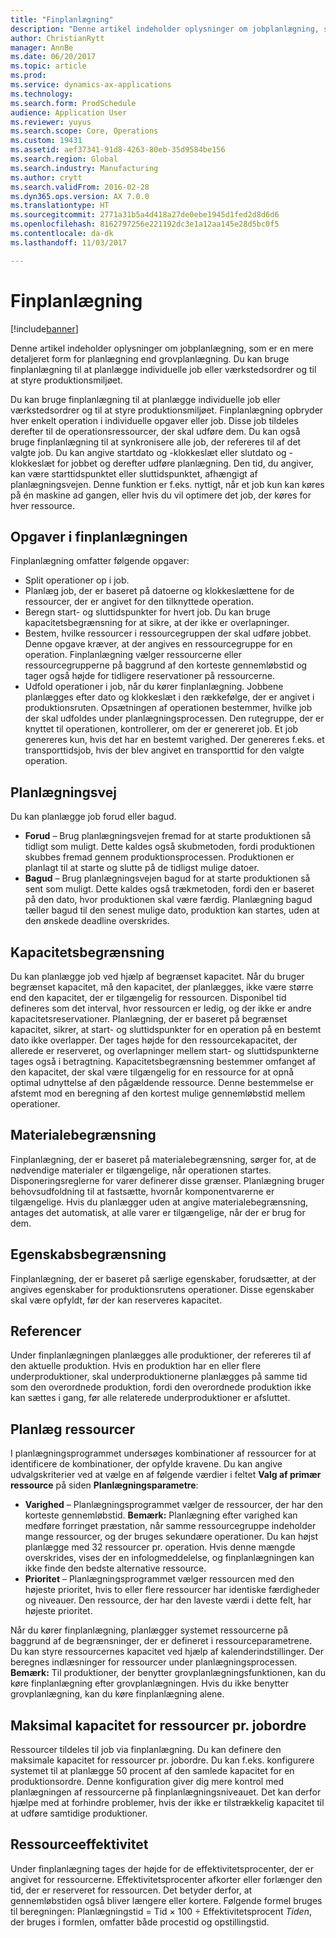 ```yaml
---
title: "Finplanlægning"
description: "Denne artikel indeholder oplysninger om jobplanlægning, som er en mere detaljeret form for planlægning end grovplanlægning. Du kan bruge finplanlægning til at planlægge individuelle job eller værkstedsordrer og til at styre produktionsmiljøet."
author: ChristianRytt
manager: AnnBe
ms.date: 06/20/2017
ms.topic: article
ms.prod: 
ms.service: dynamics-ax-applications
ms.technology: 
ms.search.form: ProdSchedule
audience: Application User
ms.reviewer: yuyus
ms.search.scope: Core, Operations
ms.custom: 19431
ms.assetid: aef37341-91d8-4263-80eb-35d9584be156
ms.search.region: Global
ms.search.industry: Manufacturing
ms.author: crytt
ms.search.validFrom: 2016-02-28
ms.dyn365.ops.version: AX 7.0.0
ms.translationtype: HT
ms.sourcegitcommit: 2771a31b5a4d418a27de0ebe1945d1fed2d8d6d6
ms.openlocfilehash: 8162797256e221192dc3e1a12aa145e28d5bc0f5
ms.contentlocale: da-dk
ms.lasthandoff: 11/03/2017

---
```


# <a name="job-scheduling"></a>Finplanlægning

[!include[banner](../includes/banner.md)]


Denne artikel indeholder oplysninger om jobplanlægning, som er en mere detaljeret form for planlægning end grovplanlægning. Du kan bruge finplanlægning til at planlægge individuelle job eller værkstedsordrer og til at styre produktionsmiljøet.

Du kan bruge finplanlægning til at planlægge individuelle job eller værkstedsordrer og til at styre produktionsmiljøet. Finplanlægning opbryder hver enkelt operation i individuelle opgaver eller job. Disse job tildeles derefter til de operationsressourcer, der skal udføre dem. Du kan også bruge finplanlægning til at synkronisere alle job, der refereres til af det valgte job. Du kan angive startdato og -klokkeslæt eller slutdato og -klokkeslæt for jobbet og derefter udføre planlægning. Den tid, du angiver, kan være starttidspunktet eller sluttidspunktet, afhængigt af planlægningsvejen. Denne funktion er f.eks. nyttigt, når et job kun kan køres på én maskine ad gangen, eller hvis du vil optimere det job, der køres for hver ressource.

## <a name="tasks-in-the-job-scheduling-process"></a>Opgaver i finplanlægningen
Finplanlægning omfatter følgende opgaver:

-   Split operationer op i job.
-   Planlæg job, der er baseret på datoerne og klokkeslættene for de ressourcer, der er angivet for den tilknyttede operation.
-   Beregn start- og sluttidspunkter for hvert job. Du kan bruge kapacitetsbegrænsning for at sikre, at der ikke er overlapninger.
-   Bestem, hvilke ressourcer i ressourcegruppen der skal udføre jobbet. Denne opgave kræver, at der angives en ressourcegruppe for en operation. Finplanlægning vælger ressourcerne eller ressourcegrupperne på baggrund af den korteste gennemløbstid og tager også højde for tidligere reservationer på ressourcerne.
-   Udfold operationer i job, når du kører finplanlægning. Jobbene planlægges efter dato og klokkeslæt i den rækkefølge, der er angivet i produktionsruten. Opsætningen af operationen bestemmer, hvilke job der skal udfoldes under planlægningsprocessen. Den rutegruppe, der er knyttet til operationen, kontrollerer, om der er genereret job. Et job genereres kun, hvis det har en bestemt varighed. Der genereres f.eks. et transporttidsjob, hvis der blev angivet en transporttid for den valgte operation.

## <a name="scheduling-direction"></a>Planlægningsvej
Du kan planlægge job forud eller bagud.

-   **Forud** – Brug planlægningsvejen fremad for at starte produktionen så tidligt som muligt. Dette kaldes også skubmetoden, fordi produktionen skubbes fremad gennem produktionsprocessen. Produktionen er planlagt til at starte og slutte på de tidligst mulige datoer.
-   **Bagud** – Brug planlægningsvejen bagud for at starte produktionen så sent som muligt. Dette kaldes også trækmetoden, fordi den er baseret på den dato, hvor produktionen skal være færdig. Planlægning bagud tæller bagud til den senest mulige dato, produktion kan startes, uden at den ønskede deadline overskrides.

## <a name="finite-capacity"></a>Kapacitetsbegrænsning
Du kan planlægge job ved hjælp af begrænset kapacitet. Når du bruger begrænset kapacitet, må den kapacitet, der planlægges, ikke være større end den kapacitet, der er tilgængelig for ressourcen. Disponibel tid defineres som det interval, hvor ressourcen er ledig, og der ikke er andre kapacitetsreservationer. Planlægning, der er baseret på begrænset kapacitet, sikrer, at start- og sluttidspunkter for en operation på en bestemt dato ikke overlapper. Der tages højde for den ressourcekapacitet, der allerede er reserveret, og overlapninger mellem start- og sluttidspunkterne tages også i betragtning. Kapacitetsbegrænsning bestemmer omfanget af den kapacitet, der skal være tilgængelig for en ressource for at opnå optimal udnyttelse af den pågældende ressource. Denne bestemmelse er afstemt mod en beregning af den kortest mulige gennemløbstid mellem operationer.

## <a name="finite-materials"></a>Materialebegrænsning
Finplanlægning, der er baseret på materialebegrænsning, sørger for, at de nødvendige materialer er tilgængelige, når operationen startes. Disponeringsreglerne for varer definerer disse grænser. Planlægning bruger behovsudfoldning til at fastsætte, hvornår komponentvarerne er tilgængelige. Hvis du planlægger uden at angive materialebegrænsning, antages det automatisk, at alle varer er tilgængelige, når der er brug for dem.

## <a name="finite-properties"></a>Egenskabsbegrænsning
Finplanlægning, der er baseret på særlige egenskaber, forudsætter, at der angives egenskaber for produktionsrutens operationer. Disse egenskaber skal være opfyldt, før der kan reserveres kapacitet.

## <a name="references"></a>Referencer
Under finplanlægningen planlægges alle produktioner, der refereres til af den aktuelle produktion. Hvis en produktion har en eller flere underproduktioner, skal underproduktionerne planlægges på samme tid som den overordnede produktion, fordi den overordnede produktion ikke kan sættes i gang, før alle relaterede underproduktioner er afsluttet.

## <a name="schedule-resources"></a>Planlæg ressourcer
I planlægningsprogrammet undersøges kombinationer af ressourcer for at identificere de kombinationer, der opfylde kravene. Du kan angive udvalgskriterier ved at vælge en af følgende værdier i feltet **Valg af primær ressource** på siden **Planlægningsparametre**:

-   **Varighed** – Planlægningsprogrammet vælger de ressourcer, der har den korteste gennemløbstid. **Bemærk:** Planlægning efter varighed kan medføre forringet præstation, når samme ressourcegruppe indeholder mange ressourcer, og der bruges sekundære operationer. Du kan højst planlægge med 32 ressourcer pr. operation. Hvis denne mængde overskrides, vises der en infologmeddelelse, og finplanlægningen kan ikke finde den bedste alternative ressource.
-   **Prioritet** – Planlægningsprogrammet vælger ressourcen med den højeste prioritet, hvis to eller flere ressourcer har identiske færdigheder og niveauer. Den ressource, der har den laveste værdi i dette felt, har højeste prioritet.

Når du kører finplanlægning, planlægger systemet ressourcerne på baggrund af de begrænsninger, der er defineret i ressourceparametrene. Du kan styre ressourcernes kapacitet ved hjælp af kalenderindstillinger. Der beregnes indlæsninger for ressourcer under planlægningsprocessen. **Bemærk:** Til produktioner, der benytter grovplanlægningsfunktionen, kan du køre finplanlægning efter grovplanlægningen. Hvis du ikke benytter grovplanlægning, kan du køre finplanlægning alene.

## <a name="maximum-capacities-for-resources-per-job-order"></a>Maksimal kapacitet for ressourcer pr. jobordre
Ressourcer tildeles til job via finplanlægning. Du kan definere den maksimale kapacitet for ressourcer pr. jobordre. Du kan f.eks. konfigurere systemet til at planlægge 50 procent af den samlede kapacitet for en produktionsordre. Denne konfiguration giver dig mere kontrol med planlægningen af ressourcerne på finplanlægningsniveauet. Det kan derfor hjælpe med at forhindre problemer, hvis der ikke er tilstrækkelig kapacitet til at udføre samtidige produktioner.

## <a name="resource-efficiency"></a>Ressourceeffektivitet
Under finplanlægning tages der højde for de effektivitetsprocenter, der er angivet for ressourcerne. Effektivitetsprocenter afkorter eller forlænger den tid, der er reserveret for ressourcen. Det betyder derfor, at gennemløbstiden også bliver længere eller kortere. Følgende formel bruges til beregningen: Planlægningstid = Tid × 100 ÷ Effektivitetsprocent *Tiden*, der bruges i formlen, omfatter både procestid og opstillingstid.




